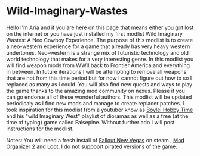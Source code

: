# Wild-Imaginary-Wastes



  
  
  
Hello I'm Aria and if you are here on this page that means either you got lost on the internet 
or you have just installed my first modlist Wild Imaginary Wastes: A Neo Cowboy Experience. 
The purpose of this modlist is to create a neo-western experience for a game that already has 
very heavy western undertones. Neo-western is a strange mix of futuristic technology and old 
world technology that makes for a very interesting genre. In this modlist you will find weapon 
mods from WWII back to Frontier America and everything in between. In future iterations I will 
be attempting to remove all weapons that are not from this time period but for now I cannot 
figure out how to so I replaced as many as I could. You will also find new quests and ways to 
play the game thanks to the amazing mod community on nexus. Please if you can go endorse all of 
these wonderful authors. This modlist will be updated periodicaly as I find new mods and manage 
to create replacer patches. I took inspiration for this modlist from a youtuber know as 
[Boylei Hobby Time](https://youtu.be/hrOcG9Vh7cM?si=8HA_wPRERH3zd957) and his "wild Imaginary West" playlist of dioramas as well as a free (at the time of typing) 
game called Falsepine. Without further ado I will post instructions for the modlist.


Notes: You will need a fresh install of [Fallout New Vegas](https://store.steampowered.com/agecheck/app/22380/) on steam , [Mod Organizer 2](https://www.modorganizer.org) and [Loot](https://loot.github.io). I do not suppoort pirated versions of the game.
